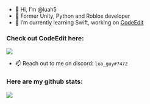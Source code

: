 - 👋 Hi, I’m @luah5
- 👀 Former Unity, Python and Roblox developer
- 🌱 I’m currently learning Swift, working on [CodeEdit](https://github.com/CodeEditApp/CodeEdit)

### Check out CodeEdit here:
![](https://github.com/CodeEditApp/CodeEdit)

- 📫 Reach out to me on discord: `lua_guy#7472`

### Here are my github stats:

![](https://github-readme-stats.vercel.app/api?username=luah5)
